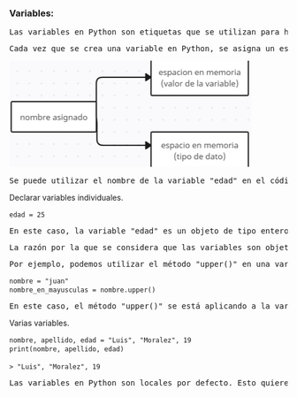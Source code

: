 ### Variables:

<pre>
Las variables en Python son etiquetas que se utilizan para hacer referencia a los datos almacenados en la memoria. Cuando se crea una variable en Python, se le asigna un nombre que se utiliza para referirse al valor almacenado en ella. En lugar de pensar en una variable como un "contenedor" que almacena un valor, es más preciso pensar en ella como una etiqueta que se adhiere a un valor en la memoria.
</pre>
<pre>
Cada vez que se crea una variable en Python, se asigna un espacio en la memoria para almacenar su valor y su tipo de dato. Es decir, la variable no solo contiene el valor de la información, sino que también tiene una referencia a su tipo de dato.
</pre>



![Ejemplo de asignacion](../files/image.png)
<pre>
Se puede utilizar el nombre de la variable "edad" en el código para hacer referencia al valor almacenado en ella. Sin embargo, es importante tener en cuenta que, en realidad, lo que se almacena en la variable es una referencia a la ubicación en la memoria donde se encuentra el valor.
</pre>
Declarar variables individuales.

```
edad = 25
```
<pre>
En este caso, la variable "edad" es un objeto de tipo entero que ocupa un espacio en la memoria. Python utiliza la referencia a este objeto para acceder al valor almacenado y manipularlo si es necesario.
</pre>
<pre>
La razón por la que se considera que las variables son objetos en Python es porque, al igual que los objetos en la programación orientada a objetos, las variables en Python tienen atributos y métodos que pueden ser utilizados para manipular su valor.
</pre>
<pre>
Por ejemplo, podemos utilizar el método "upper()" en una variable de tipo cadena para convertir todas las letras en mayúsculas:
</pre>
```
nombre = "juan"
nombre_en_mayusculas = nombre.upper()
```
<pre>
En este caso, el método "upper()" se está aplicando a la variable "nombre" que es un objeto de tipo cadena y devuelve otra cadena con todas las letras en mayúsculas.
</pre>
Varias variables.

```
nombre, apellido, edad = "Luis", "Moralez", 19
print(nombre, apellido, edad)

> "Luis", "Moralez", 19
```
<pre>
Las variables en Python son locales por defecto. Esto quiere decir que las variables       definidas y utilizadas en el bloque de código de una función, sólo tienen existencia dentro de la misma, y no interfieren con otras variables del resto del código.</pre>
